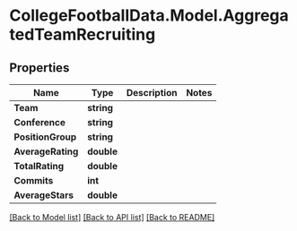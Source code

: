 # CollegeFootballData.Model.AggregatedTeamRecruiting

## Properties

Name | Type | Description | Notes
------------ | ------------- | ------------- | -------------
**Team** | **string** |  | 
**Conference** | **string** |  | 
**PositionGroup** | **string** |  | 
**AverageRating** | **double** |  | 
**TotalRating** | **double** |  | 
**Commits** | **int** |  | 
**AverageStars** | **double** |  | 

[[Back to Model list]](../README.md#documentation-for-models) [[Back to API list]](../README.md#documentation-for-api-endpoints) [[Back to README]](../README.md)

